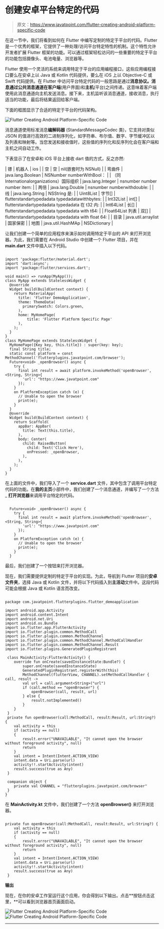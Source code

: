 # 创建安卓平台特定的代码

> 原文：<https://www.javatpoint.com/flutter-creating-android-platform-specific-code>

在这一节中，我们将看到如何在 Flutter 中编写定制的特定于平台的代码。Flutter 是一个优秀的框架，它提供了一种处理/访问平台特定特性的机制。这个特性允许开发者扩展 Flutter 框架的功能。可以通过框架轻松访问的一些重要的特定于平台的功能包括摄像头、电池电量、浏览器等。

Flutter 使用一个灵活的系统来调用特定于平台的应用编程接口，这些应用编程接口要么在安卓上以 Java 或 Kotlin 代码提供，要么在 iOS 上以 Objective-C 或 Swift 代码提供。在 Flutter 中访问平台特定代码的一般思路是通过**消息协议。**消息通过公共消息通道在**客户端**(用户界面)和**主机**(平台)之间传递。这意味着客户端使用此消息通道向主机发送消息。接下来，主机监听该消息通道，接收消息，执行适当的功能，最后将结果返回给客户端。

下面的框图显示了合适的特定于平台的代码架构。

![Flutter Creating Android Platform-Specific Code](img/bd24d1bf268409bc61f022de9e8de30e.png)

消息通道使用标准消息**编解码器** (StandardMessageCodec 类)，它支持对类似 JSON 的值进行高效的二进制序列化，如字符串、布尔值、数字、字节缓冲区以及列表和映射等。当您发送和接收值时，这些值的序列化和反序列化会在客户端和主机之间自动工作。

下表显示了在安卓和 iOS 平台上接收 dart 值的方式，反之亦然:

| 镖 | 机器人 | ios |
| 空 | 空 | nil(嵌套时为 NSNull) |
| 弯曲件 | java.lang.Boolean | NSNumber numberWithBool： |
| （同 Internationalorganizations）国际组织 | java.lang.Integer | nsnumber number number item: |
| 两倍 | java.lang.Double | nsnumber numberwithdouble: |
| 线 | java.lang.String | NSString 是: |
| Uint8List | 字节[] | flutterstandartypedadata typedadatawitthbytes: |
| Int32List | int[] | flutterstandartypedadata typedadata 在 t32 内: |
| Int64List | 长[] | flutterstandartypedadata typedadata with t64: |
| Float64List 列表 | 双[] | flutterstandartypedadata typedadata with float 64: |
| 目录 | java.util.arraylist | 国家保密 |
| 地图 | java.util.HashMAp | NSDictionary |

让我们创建一个简单的应用程序来演示如何调用特定于平台的 API 来打开浏览器。为此，我们需要在 Android Studio 中创建一个 Flutter 项目，并在 **main.dart** 文件中插入以下代码。

```

import 'package:flutter/material.dart';
import 'dart:async';
import 'package:flutter/services.dart';

void main() => runApp(MyApp());
class MyApp extends StatelessWidget {
  @override
  Widget build(BuildContext context) {
    return MaterialApp(
      title: 'Flutter DemoApplication',
      theme: ThemeData(
        primarySwatch: Colors.green,
      ),
      home: MyHomePage(
          title: 'Flutter Platform Specific Page'
      ),
    );
  }
}
class MyHomePage extends StatelessWidget {
  MyHomePage({Key key, this.title}) : super(key: key);
  final String title;
  static const platform = const MethodChannel('flutterplugins.javatpoint.com/browser');
  Future<void> _openBrowser() async {
    try {
      final int result = await platform.invokeMethod('openBrowser', <String, String>{
        'url': "https://www.javatpoint.com"
      });
    }
    on PlatformException catch (e) {
      // Unable to open the browser
      print(e);
    }
  }
  @override
  Widget build(BuildContext context) {
    return Scaffold(
      appBar: AppBar(
        title: Text(this.title),
      ),
      body: Center(
        child: RaisedButton(
          child: Text('Click Here'),
          onPressed: _openBrowser,
        ),
      ),
    );
  }
}

```

在上面的文件中，我们导入了一个 **service.dart** 文件，其中包含了调用平台特定代码的功能。在**我的主页**小部件中，我们创建了一个消息通道，并编写了一个方法 _ **打开浏览器**来调用平台特定的代码。

```

  Future<void> _openBrowser() async {
    try {
      final int result = await platform.invokeMethod('openBrowser', <String, String>{
        'url': "https://www.javatpoint.com"
      });
    }
    on PlatformException catch (e) {
      // Unable to open the browser 
	  print(e);
    }
  }

```

最后，我们创建了一个按钮来打开浏览器。

现在，我们需要提供定制的特定于平台的实现。为此，导航到 Flutter 项目的**安卓文件夹**，选择 Java 或 Kotlin 文件，并将以下代码插入到**主活动**文件中。这段代码可能会根据 Java 或 Kotlin 语言而改变。

```

package com.javatpoint.flutterplugins.flutter_demoapplication

import android.app.Activity
import android.content.Intent
import android.net.Uri
import android.os.Bundle
import io.flutter.app.FlutterActivity
import io.flutter.plugin.common.MethodCall
import io.flutter.plugin.common.MethodChannel
import io.flutter.plugin.common.MethodChannel.MethodCallHandler
import io.flutter.plugin.common.MethodChannel.Result
import io.flutter.plugins.GeneratedPluginRegistrant

 class MainActivity:FlutterActivity() {
    override fun onCreate(savedInstanceState:Bundle?) {
        super.onCreate(savedInstanceState)
        GeneratedPluginRegistrant.registerWith(this)
        MethodChannel(flutterView, CHANNEL).setMethodCallHandler { call, result ->
        val url = call.argument<String>("url")
        if (call.method == "openBrowser") {
            openBrowser(call, result, url)
        } else {
            result.notImplemented()
        }
    }
 }
 private fun openBrowser(call:MethodCall, result:Result, url:String?) {
    val activity = this
    if (activity == null)
    {
        result.error("UNAVAILABLE", "It cannot open the browser without foreground activity", null)
        return
    }
    val intent = Intent(Intent.ACTION_VIEW)
    intent.data = Uri.parse(url)
    activity!!.startActivity(intent)
    result.success(true as Any)
 }

 companion object {
    private val CHANNEL = "flutterplugins.javatpoint.com/browser"
 }
}

```

在 **MainActivity.kt** 文件中，我们创建了一个方法 **openBrowser()** 来打开浏览器。

```

private fun openBrowser(call:MethodCall, result:Result, url:String?) {
    val activity = this
    if (activity == null)
    {
        result.error("UNAVAILABLE", "It cannot open the browser without foreground activity", null)
        return
    }
    val intent = Intent(Intent.ACTION_VIEW)
    intent.data = Uri.parse(url)
    activity!!.startActivity(intent)
    result.success(true as Any)
 }

```

**输出**

现在，在你的安卓工作室运行这个应用，你会得到以下输出。点击**按钮点击这里，**可以看到浏览器首页画面启动。

![Flutter Creating Android Platform-Specific Code](img/5db9e19fdd543aab2a72bb1ca45f8b0f.png)
![Flutter Creating Android Platform-Specific Code](img/6a7aa00852ac1662600f1962ad71634c.png)

* * *